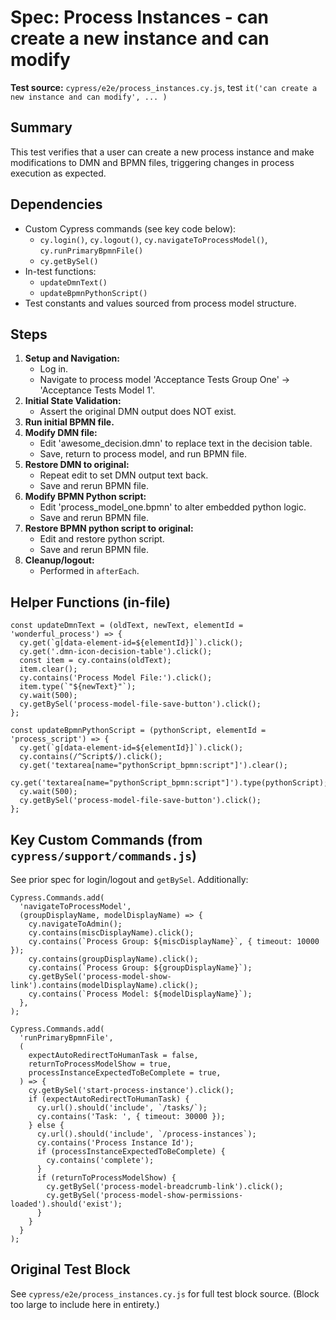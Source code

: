 # Spec: Process Instances - can create a new instance and can modify

**Test source:** `cypress/e2e/process_instances.cy.js`, test `it('can create a new instance and can modify', ... )`

## Summary
This test verifies that a user can create a new process instance and make modifications to DMN and BPMN files, triggering changes in process execution as expected.

## Dependencies
- Custom Cypress commands (see key code below):
    - `cy.login()`, `cy.logout()`, `cy.navigateToProcessModel()`, `cy.runPrimaryBpmnFile()`
    - `cy.getBySel()`
- In-test functions:
    - `updateDmnText()`
    - `updateBpmnPythonScript()`
- Test constants and values sourced from process model structure.

## Steps
1. **Setup and Navigation:**
    - Log in.
    - Navigate to process model 'Acceptance Tests Group One' -> 'Acceptance Tests Model 1'.
2. **Initial State Validation:**
    - Assert the original DMN output does NOT exist.
3. **Run initial BPMN file.**
4. **Modify DMN file:**
    - Edit 'awesome_decision.dmn' to replace text in the decision table.
    - Save, return to process model, and run BPMN file.
5. **Restore DMN to original:**
    - Repeat edit to set DMN output text back.
    - Save and rerun BPMN file.
6. **Modify BPMN Python script:**
    - Edit 'process_model_one.bpmn' to alter embedded python logic.
    - Save and rerun BPMN file.
7. **Restore BPMN python script to original:**
    - Edit and restore python script.
    - Save and rerun BPMN file.
8. **Cleanup/logout:**
    - Performed in `afterEach`.

## Helper Functions (in-file)
```
const updateDmnText = (oldText, newText, elementId = 'wonderful_process') => {
  cy.get(`g[data-element-id=${elementId}]`).click();
  cy.get('.dmn-icon-decision-table').click();
  const item = cy.contains(oldText);
  item.clear();
  cy.contains('Process Model File:').click();
  item.type(`"${newText}"`);
  cy.wait(500);
  cy.getBySel('process-model-file-save-button').click();
};

const updateBpmnPythonScript = (pythonScript, elementId = 'process_script') => {
  cy.get(`g[data-element-id=${elementId}]`).click();
  cy.contains(/^Script$/).click();
  cy.get('textarea[name="pythonScript_bpmn:script"]').clear();
  cy.get('textarea[name="pythonScript_bpmn:script"]').type(pythonScript);
  cy.wait(500);
  cy.getBySel('process-model-file-save-button').click();
};
```

## Key Custom Commands (from `cypress/support/commands.js`)
See prior spec for login/logout and `getBySel`. Additionally:
```
Cypress.Commands.add(
  'navigateToProcessModel',
  (groupDisplayName, modelDisplayName) => {
    cy.navigateToAdmin();
    cy.contains(miscDisplayName).click();
    cy.contains(`Process Group: ${miscDisplayName}`, { timeout: 10000 });
    cy.contains(groupDisplayName).click();
    cy.contains(`Process Group: ${groupDisplayName}`);
    cy.getBySel('process-model-show-link').contains(modelDisplayName).click();
    cy.contains(`Process Model: ${modelDisplayName}`);
  },
);

Cypress.Commands.add(
  'runPrimaryBpmnFile',
  (
    expectAutoRedirectToHumanTask = false,
    returnToProcessModelShow = true,
    processInstanceExpectedToBeComplete = true,
  ) => {
    cy.getBySel('start-process-instance').click();
    if (expectAutoRedirectToHumanTask) {
      cy.url().should('include', `/tasks/`);
      cy.contains('Task: ', { timeout: 30000 });
    } else {
      cy.url().should('include', `/process-instances`);
      cy.contains('Process Instance Id');
      if (processInstanceExpectedToBeComplete) {
        cy.contains('complete');
      }
      if (returnToProcessModelShow) {
        cy.getBySel('process-model-breadcrumb-link').click();
        cy.getBySel('process-model-show-permissions-loaded').should('exist');
      }
    }
  }
);
```

## Original Test Block
See `cypress/e2e/process_instances.cy.js` for full test block source. (Block too large to include here in entirety.)

